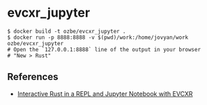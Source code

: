# evcxr_jupyter

```
$ docker build -t ozbe/evcxr_jupyter .
$ docker run -p 8888:8888 -v $(pwd)/work:/home/jovyan/work ozbe/evcxr_jupyter
# Open the `127.0.0.1:8888` line of the output in your browser
# "New > Rust"
```

## References

* [Interactive Rust in a REPL and Jupyter Notebook with EVCXR](https://depth-first.com/articles/2020/09/21/interactive-rust-in-a-repl-and-jupyter-notebook-with-evcxr/)